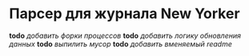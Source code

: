 # Парсер для журнала New Yorker

**todo** _добавить форки процессов_
**todo** _добавить логику обновления данных_
**todo** _выпилить мусор_
**todo** _добавить вменяемый readme_